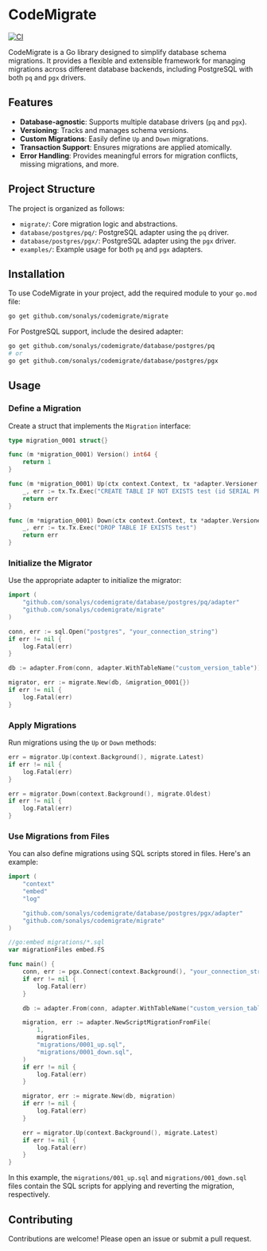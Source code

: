 # CodeMigrate

[![CI](https://github.com/sonalys/codemigrate/actions/workflows/ci.yml/badge.svg)](https://github.com/sonalys/codemigrate/actions/workflows/ci.yml)

CodeMigrate is a Go library designed to simplify database schema migrations. It provides a flexible and extensible framework for managing migrations across different database backends, including PostgreSQL with both `pq` and `pgx` drivers.

## Features

- **Database-agnostic**: Supports multiple database drivers (`pq` and `pgx`).
- **Versioning**: Tracks and manages schema versions.
- **Custom Migrations**: Easily define `Up` and `Down` migrations.
- **Transaction Support**: Ensures migrations are applied atomically.
- **Error Handling**: Provides meaningful errors for migration conflicts, missing migrations, and more.

## Project Structure

The project is organized as follows:

- `migrate/`: Core migration logic and abstractions.
- `database/postgres/pq/`: PostgreSQL adapter using the `pq` driver.
- `database/postgres/pgx/`: PostgreSQL adapter using the `pgx` driver.
- `examples/`: Example usage for both `pq` and `pgx` adapters.

## Installation

To use CodeMigrate in your project, add the required module to your `go.mod` file:

```bash
go get github.com/sonalys/codemigrate/migrate
```

For PostgreSQL support, include the desired adapter:

```bash
go get github.com/sonalys/codemigrate/database/postgres/pq
# or
go get github.com/sonalys/codemigrate/database/postgres/pgx
```

## Usage

### Define a Migration

Create a struct that implements the `Migration` interface:

```go
type migration_0001 struct{}

func (m *migration_0001) Version() int64 {
	return 1
}

func (m *migration_0001) Up(ctx context.Context, tx *adapter.Versioner[*sql.Tx]) error {
	_, err := tx.Tx.Exec("CREATE TABLE IF NOT EXISTS test (id SERIAL PRIMARY KEY, name TEXT)")
	return err
}

func (m *migration_0001) Down(ctx context.Context, tx *adapter.Versioner[*sql.Tx]) error {
	_, err := tx.Tx.Exec("DROP TABLE IF EXISTS test")
	return err
}
```

### Initialize the Migrator

Use the appropriate adapter to initialize the migrator:

```go
import (
	"github.com/sonalys/codemigrate/database/postgres/pq/adapter"
	"github.com/sonalys/codemigrate/migrate"
)

conn, err := sql.Open("postgres", "your_connection_string")
if err != nil {
	log.Fatal(err)
}

db := adapter.From(conn, adapter.WithTableName("custom_version_table"))

migrator, err := migrate.New(db, &migration_0001{})
if err != nil {
	log.Fatal(err)
}
```

### Apply Migrations

Run migrations using the `Up` or `Down` methods:

```go
err = migrator.Up(context.Background(), migrate.Latest)
if err != nil {
	log.Fatal(err)
}

err = migrator.Down(context.Background(), migrate.Oldest)
if err != nil {
	log.Fatal(err)
}
```

### Use Migrations from Files

You can also define migrations using SQL scripts stored in files. Here's an example:

```go
import (
	"context"
	"embed"
	"log"

	"github.com/sonalys/codemigrate/database/postgres/pgx/adapter"
	"github.com/sonalys/codemigrate/migrate"
)

//go:embed migrations/*.sql
var migrationFiles embed.FS

func main() {
	conn, err := pgx.Connect(context.Background(), "your_connection_string")
	if err != nil {
		log.Fatal(err)
	}

	db := adapter.From(conn, adapter.WithTableName("custom_version_table"))

	migration, err := adapter.NewScriptMigrationFromFile(
		1,
		migrationFiles,
		"migrations/0001_up.sql",
		"migrations/0001_down.sql",
	)
	if err != nil {
		log.Fatal(err)
	}

	migrator, err := migrate.New(db, migration)
	if err != nil {
		log.Fatal(err)
	}

	err = migrator.Up(context.Background(), migrate.Latest)
	if err != nil {
		log.Fatal(err)
	}
}
```

In this example, the `migrations/001_up.sql` and `migrations/001_down.sql` files contain the SQL scripts for applying and reverting the migration, respectively.

## Contributing

Contributions are welcome! Please open an issue or submit a pull request.
